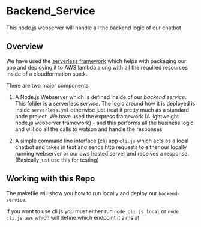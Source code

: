 # Backend_Service
This node.js webserver will handle all the backend logic of our chatbot

## Overview
We have used the [serverless framework](https://serverless.com/framework/) which helps with packaging our app and deploying it to AWS lambda along with all the required resources inside of a cloudformation stack.

There are two major components

1) A Node.js Webserver which is defined inside of our *backend service*. This folder is a serverless *service*. The logic around how it is deployed is inside `serverless.yml` otherwise just treat it pretty much as a standard node project. We have used the express framework (A lightweight node.js webserver framework) - and this performs all the business logic and will do all the calls to watson and handle the responses

2) A simple command line interface (cli) app `cli.js` which acts as a local chatbot and takes in text and sends http requests to either our locally running webserver or our aws hosted server and receives a response. (Basically just use this for testing)

## Working with this Repo
The makefile will show you how to run locally and deploy our `backend-service`.

If you want to use cli.js you must either run `node cli.js local` or `node cli.js aws` which will define which endpoint it aims at

